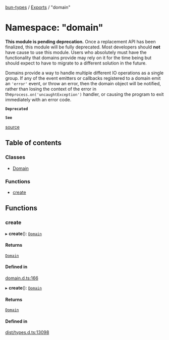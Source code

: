 [bun-types](../README.md) / [Exports](../modules.md) / "domain"

# Namespace: "domain"

**This module is pending deprecation.** Once a replacement API has been
finalized, this module will be fully deprecated. Most developers should
**not** have cause to use this module. Users who absolutely must have
the functionality that domains provide may rely on it for the time being
but should expect to have to migrate to a different solution
in the future.

Domains provide a way to handle multiple different IO operations as a
single group. If any of the event emitters or callbacks registered to a
domain emit an `'error'` event, or throw an error, then the domain object
will be notified, rather than losing the context of the error in the`process.on('uncaughtException')` handler, or causing the program to
exit immediately with an error code.

**`Deprecated`**

**`See`**

[source](https://github.com/nodejs/node/blob/v18.0.0/lib/domain.js)

## Table of contents

### Classes

- [Domain](../classes/domain_.Domain.md)

### Functions

- [create](domain_.md#create)

## Functions

### create

▸ **create**(): [`Domain`](../classes/domain_.Domain.md)

#### Returns

[`Domain`](../classes/domain_.Domain.md)

#### Defined in

[domain.d.ts:166](https://github.com/valgaze/bun-types/blob/5e53f27/domain.d.ts#L166)

▸ **create**(): [`Domain`](../classes/domain_.Domain.md)

#### Returns

[`Domain`](../classes/domain_.Domain.md)

#### Defined in

[dist/types.d.ts:13098](https://github.com/valgaze/bun-types/blob/5e53f27/dist/types.d.ts#L13098)
